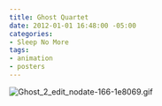 ```yaml
---
title: Ghost Quartet
date: 2012-01-01 16:48:00 -05:00
categories:
- Sleep No More
tags:
- animation
- posters
---
```


![Ghost_2_edit_nodate-166-1e8069.gif](/uploads/Ghost_2_edit_nodate-166-1e8069.gif)
